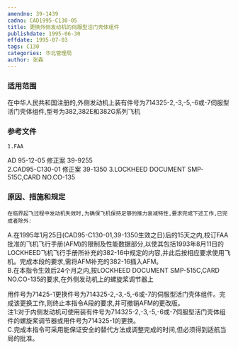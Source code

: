 ```yaml
---
amendno: 39-1439  
cadno: CAD1995-C130-05  
title: 更换外侧发动机的伺服型活门壳体组件  
publishdate: 1995-06-30  
effdate: 1995-07-03  
tags: C130  
categories: 华北管理局  
author: 张森  
---
```

  
### 适用范围  
在中华人民共和国注册的,外侧发动机上装有件号为714325-2,-3,-5,-6或-7伺服型活门壳体组件,型号为382,382E和382G系列飞机  
  
<!--more-->  
### 参考文件  
    1.FAA  
AD 95-12-05 修正案 39-9255  
    2.CAD95-C130-01   修正案 39-1350    3.LOCKHEED DOCUMENT SMP-515C,CARD NO.CO-135  
  
### 原因、措施和规定  
    在临界起飞过程中发动机失效时,为确保飞机保持足够的推力衰减特性,要求完成下述工作,已完成者除外:  
A.在1995年1月25日(CAD95-C130-01,39-1350生效之日)后的15天之内,校订FAA批准的飞机飞行手册(AFM)的限制及性能数据部分,以使其包括1993年8月11日的LOCKHEED飞机飞行手册所补充的382-16中规定的内容,并此后按相应要求使用飞机。完成本段的要求,需将AFM补充的382-16插入AFM。  
B.在本指令生效后24个月之内,按LOCKHEED DOCUMENT SMP-515C,CARD NO.CO-135的要求,在外侧发动机上的螺旋桨调节器上  
  
  
用件号为71425-1更换件号为714325-2,-3,-5,-6或-7的伺服型活门壳体组件。完成该更换工作,则终止本指令A段的要求,并可撤销AFM的更改版。  
    注1:对于内侧发动机可使用装有件号为714325-2,-3,-5,-6或-7伺服型活门壳体组件的螺旋桨调节器或用件号为714325-1的更换。  
    C.完成本指令可采用能保证安全的替代方法或调整完成的时间,但必须得到适航当局的批准。  
